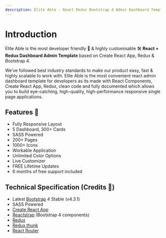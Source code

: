 ```yaml
---
description: Elite Able - React Redux Bootstrap 4 Admin Dashboard Template
---
```


# Introduction

Elite Able is the most developer friendly 🤝 & highly customisable 🛠 **React + Redux Dashboard Admin Template** based on Create React App, Redux & Bootstrap 4.

We’ve followed best industry standards to make our product easy, fast & highly scalable to work with. Elite Able is the most convenient react admin dashboard template for developers as its made with React Components, Create React App, Redux, clean code and fully documented which allows you to build eye-catching, high-quality, high-performance responsive single page applications.

## Features 🤩

* Fully Responsive Layout 
* 5 Dashboard, 300+ Cards
* SASS Powered
* 200+ Pages
* 1000+ Icons
* Workable Application
* Unlimited Color Options
* Live Customizer
* FREE Lifetime Updates
* 6 months of free support included

## Technical Specification  \(Credits 🙏\)

* Latest [Bootstrap](https://getbootstrap.com/) 4 Stable \(v4.3.1\)
* SASS Powered
* [Create React App](https://github.com/facebook/create-react-app) 
* [Reactstrap](https://reactstrap.github.io/) \(Bootstrap 4 components\)
* [Redux](https://redux.js.org/)
* [Redux thunk](https://github.com/reduxjs/redux-thunk)
* [React Router](https://github.com/ReactTraining/react-router) 

